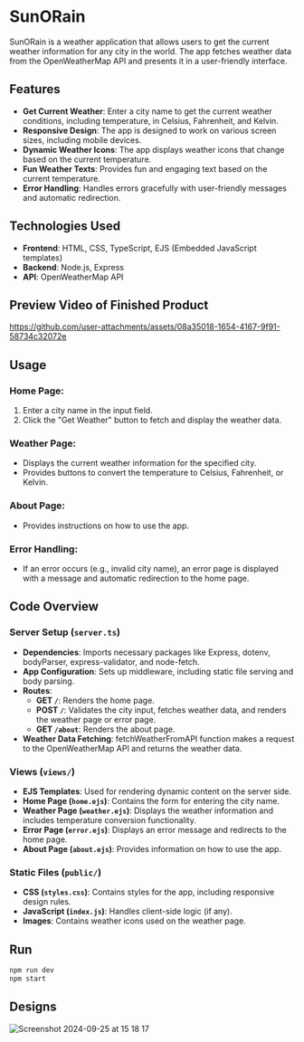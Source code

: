 # SunORain

SunORain is a weather application that allows users to get the current weather information for any city in the world. The app fetches weather data from the OpenWeatherMap API and presents it in a user-friendly interface. 

## Features
- **Get Current Weather**: Enter a city name to get the current weather conditions, including temperature, in Celsius, Fahrenheit, and Kelvin.
- **Responsive Design**: The app is designed to work on various screen sizes, including mobile devices.
- **Dynamic Weather Icons**: The app displays weather icons that change based on the current temperature.
- **Fun Weather Texts**: Provides fun and engaging text based on the current temperature.
- **Error Handling**: Handles errors gracefully with user-friendly messages and automatic redirection.


## Technologies Used
- **Frontend**: HTML, CSS, TypeScript, EJS (Embedded JavaScript templates)
- **Backend**: Node.js, Express
- **API**: OpenWeatherMap API

## Preview Video of Finished Product
https://github.com/user-attachments/assets/08a35018-1654-4167-9f91-58734c32072e


## Usage

### Home Page:

1. Enter a city name in the input field.
2. Click the "Get Weather" button to fetch and display the weather data.



### Weather Page:

- Displays the current weather information for the specified city.
- Provides buttons to convert the temperature to Celsius, Fahrenheit, or Kelvin.

### About Page:

- Provides instructions on how to use the app.

### Error Handling:

- If an error occurs (e.g., invalid city name), an error page is displayed with a message and automatic redirection to the home page.

## Code Overview

### Server Setup (`server.ts`)

- **Dependencies**: Imports necessary packages like Express, dotenv, bodyParser, express-validator, and node-fetch.
- **App Configuration**: Sets up middleware, including static file serving and body parsing.
- **Routes**:
  - **GET `/`**: Renders the home page.
  - **POST `/`**: Validates the city input, fetches weather data, and renders the weather page or error page.
  - **GET `/about`**: Renders the about page.
- **Weather Data Fetching**: fetchWeatherFromAPI function makes a request to the OpenWeatherMap API and returns the weather data.

### Views (`views/`)

- **EJS Templates**: Used for rendering dynamic content on the server side.
- **Home Page (`home.ejs`)**: Contains the form for entering the city name.
- **Weather Page (`weather.ejs`)**: Displays the weather information and includes temperature conversion functionality.
- **Error Page (`error.ejs`)**: Displays an error message and redirects to the home page.
- **About Page (`about.ejs`)**: Provides information on how to use the app.

### Static Files (`public/`)

- **CSS (`styles.css`)**: Contains styles for the app, including responsive design rules.
- **JavaScript (`index.js`)**: Handles client-side logic (if any).
- **Images**: Contains weather icons used on the weather page.


## Run

```bash
npm run dev 
npm start
```

## Designs
![Screenshot 2024-09-25 at 15 18 17](https://github.com/user-attachments/assets/2862840e-831f-4ab4-a5c4-8fec5617b25f)

